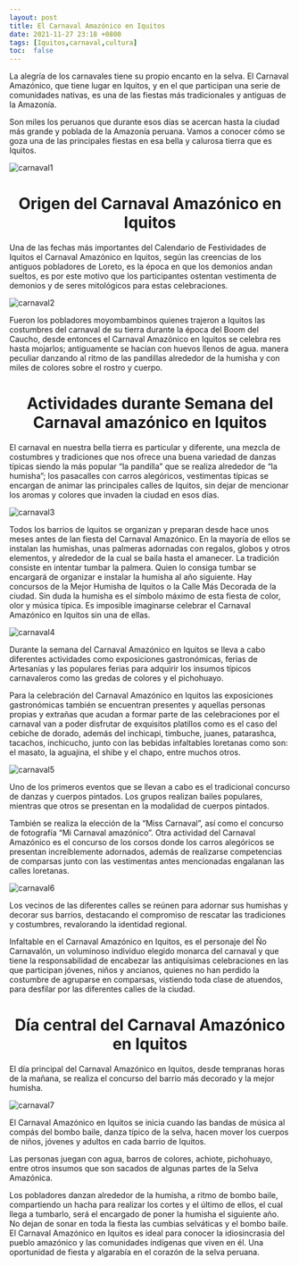 ```yaml
---
layout: post
title: El Carnaval Amazónico en Iquitos
date: 2021-11-27 23:18 +0800
tags: [Iquitos,carnaval,cultura]
toc:  false
---
```

La alegría de los carnavales tiene su propio encanto en la selva. El Carnaval Amazónico, que tiene lugar en Iquitos, y en el que participan una serie de comunidades nativas, es una de las fiestas más tradicionales y antiguas de la Amazonía. 


Son miles los peruanos que durante esos días se acercan hasta la ciudad más grande y poblada de la Amazonía peruana. Vamos a conocer cómo se goza una de las principales fiestas en esa bella y calurosa tierra que es Iquitos.

![carnaval1](/assets/carnaval1.jpg)

<h1 align="center">Origen del Carnaval Amazónico en Iquitos</h1>	

Una de las fechas más importantes del Calendario de Festividades de Iquitos el Carnaval Amazónico en Iquitos, según las creencias de los antiguos pobladores de Loreto, es la época en que los demonios andan sueltos, es por este motivo que los participantes ostentan vestimenta de demonios y de seres mitológicos para estas celebraciones.

![carnaval2](/assets/carnaval2.jpg)

Fueron los pobladores moyombambinos quienes trajeron a Iquitos las costumbres del carnaval de su tierra durante la época del Boom del Caucho, desde entonces el Carnaval Amazónico en Iquitos se celebra res hasta mojarlos; antiguamente se hacían con huevos llenos de agua. manera peculiar danzando al ritmo de las pandillas alrededor de la humisha y con miles de colores sobre el rostro y cuerpo.


<h1 align="center">Actividades durante Semana del Carnaval amazónico en Iquitos</h1>	

El carnaval en nuestra bella tierra es particular y diferente, una mezcla de costumbres y tradiciones que nos ofrece una buena variedad de danzas típicas siendo la más popular “la pandilla” que se realiza alrededor de “la humisha”; los pasacalles con carros alegóricos, vestimentas típicas se encargan de animar las principales calles de Iquitos, sin dejar de mencionar los aromas y colores que invaden la ciudad en esos días.

![carnaval3](/assets/carnaval3.jpg)

Todos los barrios de Iquitos se organizan y preparan desde hace unos meses antes de lan fiesta del Carnaval Amazónico. En la mayoría de ellos se instalan las humishas, unas palmeras adornadas con regalos, globos y otros elementos, y alrededor de la cual se baila hasta el amanecer. La tradición consiste en intentar tumbar la palmera. Quien lo consiga tumbar se encargará de organizar e instalar la humisha al año siguiente. Hay concursos de la Mejor Humisha de Iquitos o la Calle Más Decorada de la ciudad. Sin duda la humisha es el símbolo máximo de esta fiesta de color, olor y música típica. Es imposible imaginarse celebrar el Carnaval Amazónico en Iquitos sin una de ellas. 

![carnaval4](/assets/carnaval4.jpg)

Durante la semana del Carnaval Amazónico en Iquitos se lleva a cabo diferentes actividades como exposiciones gastronómicas, ferias de Artesanías y las populares ferias para adquirir los insumos típicos carnavaleros como las gredas de colores y el pichohuayo.

Para la celebración del Carnaval Amazónico en Iquitos las exposiciones gastronómicas también se encuentran presentes y aquellas personas propias y extrañas que acudan a formar parte de las celebraciones por el carnaval van a poder disfrutar de exquisitos platillos como es el caso del cebiche de dorado, además del inchicapi, timbuche, juanes, patarashca, tacachos, inchicucho, junto con las bebidas infaltables loretanas como son: el masato, la aguajina, el shibe y el chapo, entre muchos otros.

![carnaval5](/assets/carnaval5.jpg)

Uno de los primeros eventos que se llevan a cabo es el tradicional concurso de danzas y cuerpos pintados. Los grupos realizan bailes populares, mientras que otros se presentan en la modalidad de cuerpos pintados.

También se realiza la elección de la “Miss Carnaval”, así como el concurso de fotografía “Mi Carnaval amazónico”.  Otra actividad del Carnaval Amazónico es el concurso de los corsos donde los carros alegóricos se presentan increíblemente adornados, además de realizarse competencias de comparsas junto con las vestimentas antes mencionadas engalanan las calles loretanas.

![carnaval6](/assets/carnaval6.jpg)

Los vecinos de las diferentes calles se reúnen para adornar sus humishas y decorar sus barrios, destacando el compromiso de rescatar las tradiciones y costumbres, revalorando la identidad regional. 

Infaltable en el Carnaval Amazónico en Iquitos, es el personaje del Ño Carnavalón, un voluminoso individuo elegido monarca del carnaval y que tiene la responsabilidad de encabezar las antiquísimas celebraciones en las que participan jóvenes, niños y ancianos, quienes no han perdido la costumbre de agruparse en comparsas, vistiendo toda clase de atuendos, para desfilar por las diferentes calles de la ciudad. 

<h1 align="center">Día central del Carnaval Amazónico en Iquitos</h1>	

El día principal del Carnaval Amazónico en Iquitos, desde tempranas horas de la mañana, se realiza el concurso del barrio más decorado y la mejor humisha.

![carnaval7](/assets/carnaval7.jpg)

El Carnaval Amazónico en Iquitos se inicia cuando las bandas de música al compás del bombo baile, danza típico de la selva, hacen mover los cuerpos de niños, jóvenes y adultos en cada barrio de Iquitos.

Las personas juegan con agua, barros de colores, achiote, pichohuayo, entre otros insumos que son sacados de algunas partes de la Selva Amazónica.

Los pobladores danzan alrededor de la humisha, a ritmo de bombo baile, compartiendo un hacha para realizar los cortes y el último de ellos, el cual llega a tumbarlo, será el encargado de poner la humisha el siguiente año. No dejan de sonar en toda la fiesta las cumbias selváticas y el bombo baile. El Carnaval Amazónico en Iquitos es ideal para conocer la idiosincrasia del pueblo amazónico y las comunidades indígenas que viven en él. Una oportunidad de fiesta y algarabía en el corazón de la selva peruana.



